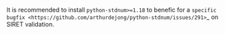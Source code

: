 It is recommended to install ``python-stdnum>=1.18`` to benefic for a `specific bugfix <https://github.com/arthurdejong/python-stdnum/issues/291>`_ on SIRET validation.
